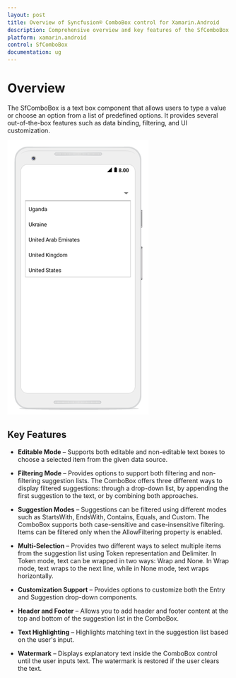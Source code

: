 ```yaml
---
layout: post
title: Overview of Syncfusion® ComboBox control for Xamarin.Android
description: Comprehensive overview and key features of the SfComboBox control including data binding, filtering, customization, and multi-selection capabilities
platform: xamarin.android
control: SfComboBox
documentation: ug
---
```


# Overview

The SfComboBox is a text box component that allows users to type a value or choose an option from a list of predefined options. It provides several out-of-the-box features such as data binding, filtering, and UI customization.

![SfComboBox Overview](images/overview.png)

## Key Features

* **Editable Mode** – Supports both editable and non-editable text boxes to choose a selected item from the given data source.

* **Filtering Mode** – Provides options to support both filtering and non-filtering suggestion lists. The ComboBox offers three different ways to display filtered suggestions: through a drop-down list, by appending the first suggestion to the text, or by combining both approaches.

* **Suggestion Modes** – Suggestions can be filtered using different modes such as StartsWith, EndsWith, Contains, Equals, and Custom. The ComboBox supports both case-sensitive and case-insensitive filtering. Items can be filtered only when the AllowFiltering property is enabled.

* **Multi-Selection** – Provides two different ways to select multiple items from the suggestion list using Token representation and Delimiter. In Token mode, text can be wrapped in two ways: Wrap and None. In Wrap mode, text wraps to the next line, while in None mode, text wraps horizontally.

* **Customization Support** – Provides options to customize both the Entry and Suggestion drop-down components.

* **Header and Footer** – Allows you to add header and footer content at the top and bottom of the suggestion list in the ComboBox.

* **Text Highlighting** – Highlights matching text in the suggestion list based on the user's input.

* **Watermark** – Displays explanatory text inside the ComboBox control until the user inputs text. The watermark is restored if the user clears the text.
